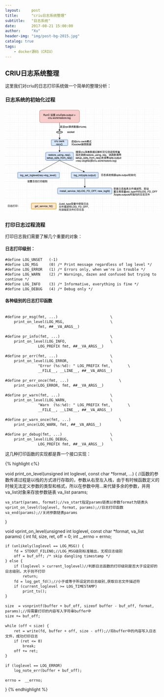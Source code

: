 ```yaml
---
layout:     post
title:      "criu日志系统整理"
subtitle:   "日志系统"
date:       2017-08-21 15:00:00
author:     "Xu"
header-img: "img/post-bg-2015.jpg"
catalog: true
tags:
    - docker源码（CRIU）
---
```


## CRIU日志系统整理

这里我们对criu的日志打印系统做一个简单的整理分析：

### 日志系统的初始化过程

![criulogsystem](/img/criulogsystem.png)

### 打印日志过程流程

打印日志我们需要了解几个重要的对象：
#### 日志打印级别：

```
#define LOG_UNSET	(-1)
#define LOG_MSG		(0) /* Print message regardless of log level */
#define LOG_ERROR	(1) /* Errors only, when we're in trouble */
#define LOG_WARN	(2) /* Warnings, dazen and confused but trying to continue */
#define LOG_INFO	(3) /* Informative, everything is fine */
#define LOG_DEBUG	(4) /* Debug only */

```

#### 各种级别的日志打印函数

```

#define pr_msg(fmt, ...)						\
	print_on_level(LOG_MSG,						\
		       fmt, ##__VA_ARGS__)

#define pr_info(fmt, ...)						\
	print_on_level(LOG_INFO,					\
		       LOG_PREFIX fmt, ##__VA_ARGS__)

#define pr_err(fmt, ...)						\
	print_on_level(LOG_ERROR,					\
		       "Error (%s:%d): " LOG_PREFIX fmt,		\
		       __FILE__, __LINE__, ##__VA_ARGS__)

#define pr_err_once(fmt, ...)						\
	print_once(LOG_ERROR, fmt, ##__VA_ARGS__)

#define pr_warn(fmt, ...)						\
	print_on_level(LOG_WARN,					\
		       "Warn  (%s:%d): " LOG_PREFIX fmt,		\
		       __FILE__, __LINE__, ##__VA_ARGS__)

#define pr_warn_once(fmt, ...)						\
	print_once(LOG_WARN, fmt, ##__VA_ARGS__)

#define pr_debug(fmt, ...)						\
	print_on_level(LOG_DEBUG,					\
		       LOG_PREFIX fmt, ##__VA_ARGS__)

```

这几种打印函数的实现都是靠一个接口实现：

{% highlight c%}

void print_on_level(unsigned int loglevel, const char *format, ...)
{
    //函数的参数传递过程是以栈的方式进行存取的，参数从右至左入栈，由于有时候函数定义的时候无法定义参数的类型和格式，所以在参数中用...来代替多余的参数，并用va_list对象来存放参数链表
	va_list params;

	va_start(params, format);//va_start指定params链表以参数format为链表头
	vprint_on_level(loglevel, format, params);//日志打印函数
	va_end(params);//关闭参数链表params
}

void vprint_on_level(unsigned int loglevel, const char *format, va_list params)
{
	int fd, size, ret, off = 0;
	int __errno = errno;

	if (unlikely(loglevel == LOG_MSG)) {
		fd = STDOUT_FILENO;//LOG_MSG级别标准输出，无视日志级别
		off = buf_off; /* skip dangling timestamp */
	} else {
		if (loglevel > current_loglevel)//判断日志函数的打印级别是否大于设定好的日志级别，大于则不打印
			return;
		fd = log_get_fd();//小于或等于所设定的日志级别,获取日志文件描述符
		if (current_loglevel >= LOG_TIMESTAMP)
			print_ts();
	}

	size  = vsnprintf(buffer + buf_off, sizeof buffer - buf_off, format, params);//将需要打印的内容写入字符串buffer中
	size += buf_off;

	while (off < size) {
		ret = write(fd, buffer + off, size - off);//将buffer中的内容写入日志文件，成功打印日志
		if (ret <= 0)
			break;
		off += ret;
	}

	if (loglevel == LOG_ERROR)
		log_note_err(buffer + buf_off);

	errno =  __errno;
}
{% endhighlight %}


